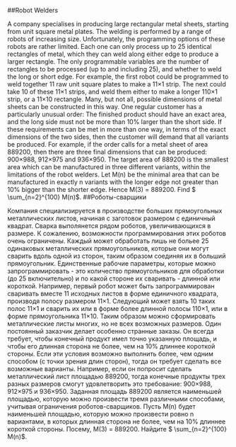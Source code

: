 ##Robot Welders

A company specialises in producing large rectangular metal sheets, starting from unit square metal plates.  The welding is performed by a range of robots of increasing size.  Unfortunately, the programming options of these robots are rather limited.  Each one can only process up to 25 identical rectangles of metal, which they can weld along either edge to produce a larger rectangle.  The only programmable variables are the number of rectangles to be processed (up to and including 25), and whether to weld the long or short edge.
For example, the first robot could be programmed to weld together 11 raw unit square plates to make a 11×1 strip.  The next could take 10 of these 11×1 strips, and weld them either to make a longer 110×1 strip, or a 11×10 rectangle.  Many, but not all, possible dimensions of  metal sheets can be constructed in this way.
One regular customer has a particularly unusual order: The finished product should have an exact area, and the long side must not be more than 10% larger than the short side. If these requirements can be met in more than one way, in terms of the exact dimensions of the two sides, then the customer will demand that all variants be produced. For example, if the order calls for a metal sheet of area 889200, then there are three final dimensions that can be produced: 900×988, 912×975 and 936×950.  The target area of 889200 is the smallest area which can be manufactured in three different variants, within the limitations of the robot welders.
Let M(n) be the minimal area that can be manufactured in exactly n variants with the longer edge not greater than 10% bigger than the shorter edge.  Hence M(3) = 889200.
Find $ \sum_{n=2}^{100} M(n)$.
##Роботы-сварщики

Компания специализируется в производстве больших прямоугольных металлических листов, начиная с заготовок размером с единичный квадрат. Сварка выполянется рядом роботов, увеличивающихся в размере. К сожалению, возможности программирования этих роботов очень ограничены. Каждый может обработать лишь не больее 25 одинаковых металлических прямоугольников, которые они могут сварить вдоль одной из сторон, таким образом соединяя их в больший прямоугольник. Единственные рабочие параметры, которые можно запрограммировать - это количество прямоугольников для обработки (до 25 включительно) и по какой стороне их сваривать - длинной или короткой.
Например, первый робот может быть запрограммирован сваривать вместе 11 исходных листов в форме единичного квадрата, производя полосу размером 11×1. Следующий может взять 10 таких полос 11×1 и сварить их или в форме более длинной полосы 110×1, или в форме прямоугольника 11×10. Таким образом можно сформировать металлические листы многих, но не всех возможных размеров.
Один постоянный заказчик делает особенно странные заказы. Он всегда требует, чтобы конечный продукт имел точно указанную площадь, и чтобы его длинная сторона не более, чем на 10% длиннее короткой стороны. Если эти условия возможно выполнить более, чем одним способом (с точки зрения длин сторон), тогда он требует сделать все возможные варианты. Например, если он попросит сделать металлический лист площадью 889200, тогда конечные продукты трех разных размеров смогут удовлетворить это требование: 900×988, 912×975 и 936×950. Заданная площадь 889200 является наименьшей площадью, которую можно произвести тремя различными способами, учитывая ограничения роботов-сварщиков.
Пусть M(n) будет наименьшей площадью, которую можно произвести ровно n вариантами, в которых длинная сторона не более, чем на 10% длиннее короткой стороны. Посему, M(3) = 889200.
Найдите $ \sum_{n=2}^{100} M(n)$.

